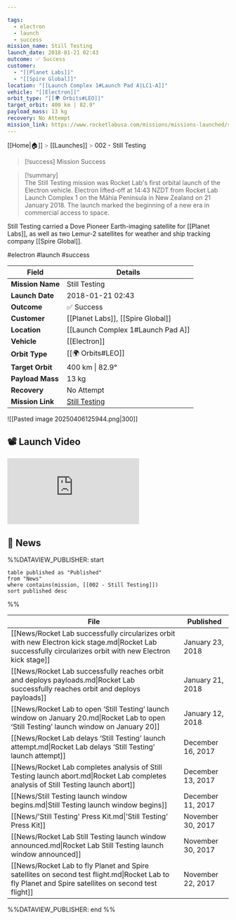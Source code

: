 ```yaml
---

tags:
  - electron
  - launch
  - success
mission_name: Still Testing
launch_date: 2018-01-21 02:43
outcome: ✅ Success
customer:
  - "[[Planet Labs]]"
  - "[[Spire Global]]"
location: "[[Launch Complex 1#Launch Pad A|LC1-A]]"
vehicle: "[[Electron]]"
orbit_type: "[[🌍 Orbits#LEO]]"
target_orbit: 400 km | 82.9°
payload_mass: 13 kg
recovery: No Attempt
mission_link: https://www.rocketlabusa.com/missions/missions-launched/still-testing/
---
```

[[Home|🏠]]  <span style="color: LightSlateGray">></span>  <span class="no-hover">[[Launches]]</span>  <span style="color: LightSlateGray">></span>  002 - Still Testing

>[!success] Mission Success

>[!summary]  
The Still Testing mission was Rocket Lab's first orbital launch of the Electron vehicle. Electron lifted-off at 14:43 NZDT from Rocket Lab Launch Complex 1 on the Māhia Peninsula in New Zealand on 21 January 2018. The launch marked the beginning of a new era in commercial access to space.
>
Still Testing carried a Dove Pioneer Earth-imaging satellite for [[Planet Labs]], as well as two Lemur-2 satellites for weather and ship tracking company [[Spire Global]].


#electron #launch #success

| Field            | Details                                                                                 |
| ---------------- | --------------------------------------------------------------------------------------- |
| **Mission Name** | Still Testing                                                                           |
| **Launch Date**  | 2018-01-21 02:43                                                                        |
| **Outcome**      | ✅ Success                                                                               |
| **Customer**     | [[Planet Labs]], [[Spire Global]]                                                       |
| **Location**     | [[Launch Complex 1#Launch Pad A]]                                                       |
| **Vehicle**      | [[Electron]]                                                                            |
| **Orbit Type**   | [[🌍 Orbits#LEO]]                                                                       |
| **Target Orbit** | 400 km &#124; 82.9°                                                                     |
| **Payload Mass** | 13 kg                                                                                   |
| **Recovery**     | No Attempt                                                                              |
| **Mission Link** | [Still Testing](https://www.rocketlabusa.com/missions/missions-launched/still-testing/) |

![[Pasted image 20250406125944.png|300]]


## 📽️ Launch Video

<div class="responsive-video">
<iframe  src="https://www.youtube.com/embed/eg5234BOED8" title="Rocket Lab&#39;s Electron - &#39;Still Testing&#39; Launch" frameborder="0" allow="accelerometer; autoplay; clipboard-write; encrypted-media; gyroscope; picture-in-picture; web-share" referrerpolicy="strict-origin-when-cross-origin" allowfullscreen></iframe>
</div>

## 📰 News
%%DATAVIEW_PUBLISHER: start
```
table published as "Published"
from "News"
where contains(mission, [[002 - Still Testing]])
sort published desc
```
%%

| File                                                                                                                                                         | Published         |
| ------------------------------------------------------------------------------------------------------------------------------------------------------------ | ----------------- |
| [[News/Rocket Lab successfully circularizes orbit with new Electron kick stage.md\|Rocket Lab successfully circularizes orbit with new Electron kick stage]] | January 23, 2018  |
| [[News/Rocket Lab successfully reaches orbit and deploys payloads.md\|Rocket Lab successfully reaches orbit and deploys payloads]]                           | January 21, 2018  |
| [[News/Rocket Lab to open ‘Still Testing’ launch window on January 20.md\|Rocket Lab to open ‘Still Testing’ launch window on January 20]]                   | January 12, 2018  |
| [[News/Rocket Lab delays ‘Still Testing’ launch attempt.md\|Rocket Lab delays ‘Still Testing’ launch attempt]]                                               | December 16, 2017 |
| [[News/Rocket Lab completes analysis of Still Testing launch abort.md\|Rocket Lab completes analysis of Still Testing launch abort]]                         | December 13, 2017 |
| [[News/Still Testing launch window begins.md\|Still Testing launch window begins]]                                                                           | December 11, 2017 |
| [[News/'Still Testing' Press Kit.md\|'Still Testing' Press Kit]]                                                                                             | November 30, 2017 |
| [[News/Rocket Lab Still Testing launch window announced.md\|Rocket Lab Still Testing launch window announced]]                                               | November 30, 2017 |
| [[News/Rocket Lab to fly Planet and Spire satellites on second test flight.md\|Rocket Lab to fly Planet and Spire satellites on second test flight]]         | November 22, 2017 |

%%DATAVIEW_PUBLISHER: end %%